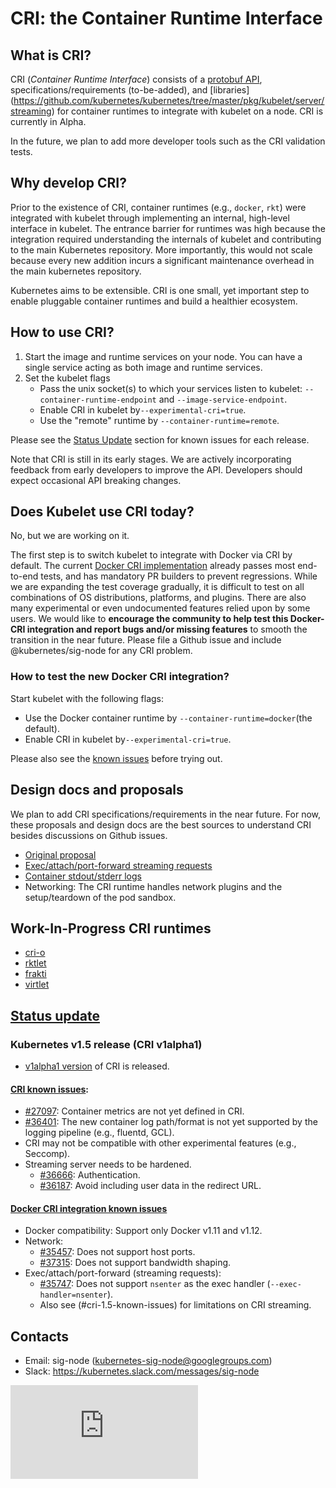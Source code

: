 # CRI: the Container Runtime Interface

## What is CRI?

CRI (_Container Runtime Interface_) consists of a
[protobuf API](../../pkg/kubelet/api/v1alpha1/runtime/api.proto),
specifications/requirements (to-be-added),
and [libraries] (https://github.com/kubernetes/kubernetes/tree/master/pkg/kubelet/server/streaming)
for container runtimes to integrate with kubelet on a node. CRI is currently in Alpha.

In the future, we plan to add more developer tools such as the CRI validation
tests.

## Why develop CRI?

Prior to the existence of CRI, container runtimes (e.g., `docker`, `rkt`) were
integrated with kubelet through implementing an internal, high-level interface
in kubelet. The entrance barrier for runtimes was high because the integration
required understanding the internals of kubelet and contributing to the main
Kubernetes repository. More importantly, this would not scale because every new
addition incurs a significant maintenance overhead in the main kubernetes
repository.

Kubernetes aims to be extensible. CRI is one small, yet important step to enable
pluggable container runtimes and build a healthier ecosystem.

## How to use CRI?

1. Start the image and runtime services on your node. You can have a single
   service acting as both image and runtime services.
2. Set the kubelet flags
   - Pass the unix socket(s) to which your services listen to kubelet:
     `--container-runtime-endpoint` and `--image-service-endpoint`.
   - Enable CRI in kubelet by`--experimental-cri=true`.
   - Use the "remote" runtime by `--container-runtime=remote`.

Please see the [Status Update](#status-update) section for known issues for
each release.

Note that CRI is still in its early stages. We are actively incorporating
feedback from early developers to improve the API. Developers should expect
occasional API breaking changes.

## Does Kubelet use CRI today?

No, but we are working on it.

The first step is to switch kubelet to integrate with Docker via CRI by
default. The current [Docker CRI implementation](https://github.com/kubernetes/kubernetes/blob/release-1.5/pkg/kubelet/dockershim)
already passes most end-to-end tests, and has mandatory PR builders to prevent
regressions. While we are expanding the test coverage gradually, it is
difficult to test on all combinations of OS distributions, platforms, and
plugins. There are also many experimental or even undocumented features relied
upon by some users. We would like to **encourage the community to help test
this Docker-CRI integration and report bugs and/or missing features** to
smooth the transition in the near future. Please file a Github issue and
include @kubernetes/sig-node for any CRI problem.

### How to test the new Docker CRI integration?

Start kubelet with the following flags:
  - Use the Docker container runtime by `--container-runtime=docker`(the default).
  - Enable CRI in kubelet by`--experimental-cri=true`.

Please also see the [known issues](#docker-cri-1.5-known-issues) before trying
out.

## Design docs and proposals

We plan to add CRI specifications/requirements in the near future. For now,
these proposals and design docs are the best sources to understand CRI
besides discussions on Github issues.

  - [Original proposal](https://github.com/kubernetes/kubernetes/blob/release-1.5/docs/proposals/container-runtime-interface-v1.md)
  - [Exec/attach/port-forward streaming requests](https://docs.google.com/document/d/1OE_QoInPlVCK9rMAx9aybRmgFiVjHpJCHI9LrfdNM_s/edit?usp=sharing)
  - [Container stdout/stderr logs](https://github.com/kubernetes/kubernetes/blob/release-1.5/docs/proposals/kubelet-cri-logging.md)
  - Networking: The CRI runtime handles network plugins and the
    setup/teardown of the pod sandbox.

## Work-In-Progress CRI runtimes

 - [cri-o](https://github.com/kubernetes-incubator/cri-o)
 - [rktlet](https://github.com/kubernetes-incubator/rktlet)
 - [frakti](https://github.com/kubernetes/frakti)
 - [virtlet](https://github.com/Mirantis/virtlet)

## [Status update](#status-update)

### Kubernetes v1.5 release (CRI v1alpha1)

  - [v1alpha1 version](https://github.com/kubernetes/kubernetes/blob/release-1.5/pkg/kubelet/api/v1alpha1/runtime/api.proto) of CRI is released.

#### [CRI known issues](#cri-1.5-known-issues):

  - [#27097](https://github.com/kubernetes/kubernetes/issues/27097): Container
    metrics are not yet defined in CRI.
  - [#36401](https://github.com/kubernetes/kubernetes/issues/36401): The new
     container log path/format is not yet supported by the logging pipeline
    (e.g., fluentd, GCL).
  - CRI may not be compatible with other experimental features (e.g., Seccomp).
  - Streaming server needs to be hardened.
     - [#36666](https://github.com/kubernetes/kubernetes/issues/36666):
       Authentication.
     - [#36187](https://github.com/kubernetes/kubernetes/issues/36187): Avoid
       including user data in the redirect URL.

#### [Docker CRI integration known issues](#docker-cri-1.5-known-issues)

  - Docker compatibility: Support only Docker v1.11 and v1.12.
  - Network:
     - [#35457](https://github.com/kubernetes/kubernetes/issues/35457): Does
       not support host ports.
     - [#37315](https://github.com/kubernetes/kubernetes/issues/37315): Does
       not support bandwidth shaping.
  - Exec/attach/port-forward (streaming requests):
     - [#35747](https://github.com/kubernetes/kubernetes/issues/35747): Does
       not support `nsenter` as the exec handler (`--exec-handler=nsenter`).
     - Also see (#cri-1.5-known-issues) for limitations on CRI streaming.

## Contacts

  - Email: sig-node (kubernetes-sig-node@googlegroups.com)
  - Slack: https://kubernetes.slack.com/messages/sig-node


<!-- BEGIN MUNGE: GENERATED_ANALYTICS -->
[![Analytics](https://kubernetes-site.appspot.com/UA-36037335-10/GitHub/docs/devel/container-runtime-interface.md?pixel)]()
<!-- END MUNGE: GENERATED_ANALYTICS -->
